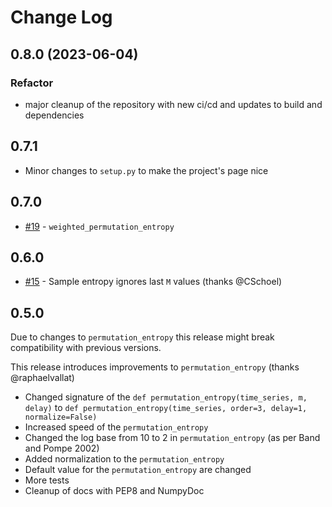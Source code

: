 # Change Log

## 0.8.0 (2023-06-04)

### Refactor

- major cleanup of the repository with new ci/cd and updates to build and dependencies

## 0.7.1

- Minor changes to `setup.py` to make the project's page nice

## 0.7.0

- [#19](https://github.com/nikdon/pyEntropy/pull/19) - `weighted_permutation_entropy`

## 0.6.0

- [#15](https://github.com/nikdon/pyEntropy/pull/15) - Sample entropy ignores last `M` values (thanks @CSchoel)

## 0.5.0

Due to changes to `permutation_entropy` this release might break compatibility with previous versions.

This release introduces improvements to `permutation_entropy` (thanks @raphaelvallat)

- Changed signature of the `def permutation_entropy(time_series, m, delay)` to `def permutation_entropy(time_series, order=3, delay=1, normalize=False)`
- Increased speed of the `permutation_entropy`
- Changed the log base from 10 to 2 in `permutation_entropy` (as per Band and Pompe 2002)
- Added normalization to the `permutation_entropy`
- Default value for the `permutation_entropy` are changed
- More tests
- Cleanup of docs with PEP8 and NumpyDoc
